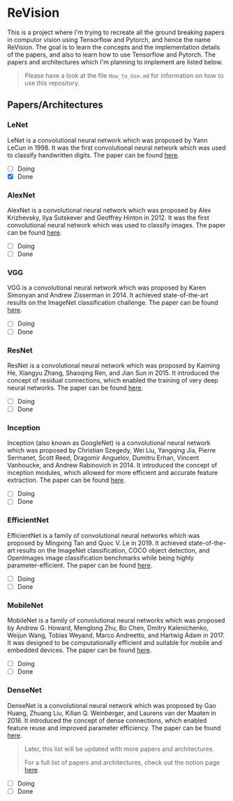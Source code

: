 # ReVision

This is a project where I'm trying to recreate all the ground breaking papers in computor vision using Tensorflow and Pytorch, and hence the name ReVision. The goal is to learn the concepts and the implementation details of the papers, and also to learn how to use Tensorflow and Pytorch. The papers and architectures which I'm planning to implement are listed below.

> Please have a look at the file `How_to_Use.md` for information on how to use this repository.

## Papers/Architectures

### LeNet

LeNet is a convolutional neural network which was proposed by Yann LeCun in 1998. It was the first convolutional neural network which was used to classify handwritten digits. The paper can be found [here](http://yann.lecun.com/exdb/publis/pdf/lecun-01a.pdf).

- [ ] Doing
- [x] Done

### AlexNet

AlexNet is a convolutional neural network which was proposed by Alex Krizhevsky, Ilya Sutskever and Geoffrey Hinton in 2012. It was the first convolutional neural network which was used to classify images. The paper can be found [here](https://papers.nips.cc/paper/4824-imagenet-classification-with-deep-convolutional-neural-networks.pdf).

- [ ] Doing
- [ ] Done

### VGG

VGG is a convolutional neural network which was proposed by Karen Simonyan and Andrew Zisserman in 2014. It achieved state-of-the-art results on the ImageNet classification challenge. The paper can be found [here](https://arxiv.org/pdf/1409.1556.pdf).

- [ ] Doing
- [ ] Done

### ResNet

ResNet is a convolutional neural network which was proposed by Kaiming He, Xiangyu Zhang, Shaoqing Ren, and Jian Sun in 2015. It introduced the concept of residual connections, which enabled the training of very deep neural networks. The paper can be found [here](https://arxiv.org/pdf/1512.03385.pdf).

- [ ] Doing
- [ ] Done

### Inception

Inception (also known as GoogleNet) is a convolutional neural network which was proposed by Christian Szegedy, Wei Liu, Yangqing Jia, Pierre Sermanet, Scott Reed, Dragomir Anguelov, Dumitru Erhan, Vincent Vanhoucke, and Andrew Rabinovich in 2014. It introduced the concept of inception modules, which allowed for more efficient and accurate feature extraction. The paper can be found [here](https://arxiv.org/pdf/1409.4842.pdf).

- [ ] Doing
- [ ] Done

### EfficientNet

EfficientNet is a family of convolutional neural networks which was proposed by Mingxing Tan and Quoc V. Le in 2019. It achieved state-of-the-art results on the ImageNet classification, COCO object detection, and OpenImages image classification benchmarks while being highly parameter-efficient. The paper can be found [here](https://arxiv.org/pdf/1905.11946.pdf).

- [ ] Doing
- [ ] Done

### MobileNet

MobileNet is a family of convolutional neural networks which was proposed by Andrew G. Howard, Menglong Zhu, Bo Chen, Dmitry Kalenichenko, Weijun Wang, Tobias Weyand, Marco Andreetto, and Hartwig Adam in 2017. It was designed to be computationally efficient and suitable for mobile and embedded devices. The paper can be found [here](https://arxiv.org/pdf/1704.04861.pdf).

- [ ] Doing
- [ ] Done

### DenseNet

DenseNet is a convolutional neural network which was proposed by Gao Huang, Zhuang Liu, Kilian Q. Weinberger, and Laurens van der Maaten in 2016. It introduced the concept of dense connections, which enabled feature reuse and improved parameter efficiency. The paper can be found [here](https://arxiv.org/pdf/1608.06993.pdf).

> Later, this list will be updated with more papers and architectures.
>
> For a full list of papers and architectures, check out the notion page [here](https://swamp-water-c4a.notion.site/10a70e2c390f4e119cb709b712d3b168?v=8224d1d9652e48fd83100ab516a228d3).

- [ ] Doing
- [ ] Done
